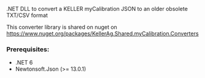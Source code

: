 .NET DLL to convert a KELLER myCalibration JSON to an older obsolete TXT/CSV format

This converter library is shared on nuget on https://www.nuget.org/packages/KellerAg.Shared.myCalibration.Converters

### Prerequisites:
- .NET 6
- Newtonsoft.Json (>= 13.0.1)
